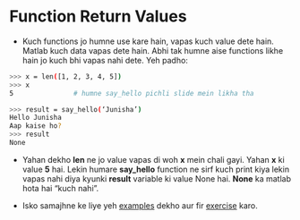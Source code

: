 # Function Return Values

- Kuch functions jo humne use kare hain, vapas kuch value dete hain. Matlab kuch data vapas dete hain. Abhi tak humne aise functions likhe hain jo kuch bhi vapas nahi dete. Yeh padho:

```bash
>>> x = len([1, 2, 3, 4, 5])
>>> x
5				# humne say_hello pichli slide mein likha tha

>>> result = say_hello(‘Junisha’)
Hello Junisha
Aap kaise ho?
>>> result
None
```
- Yahan dekho **len** ne jo value vapas di woh **x** mein chali gayi. Yahan **x** ki value **5** hai. Lekin humare **say_hello** function ne sirf kuch print kiya lekin vapas nahi diya kyunki **result** variable ki value None hai. **None** ka matlab hota hai “kuch nahi”.

- Isko samajhne ke liye yeh [examples](http://navgurukul.org/python/functions-3.py) dekho aur fir [exercise](http://navgurukul.org/python/functions-c.py) karo.
